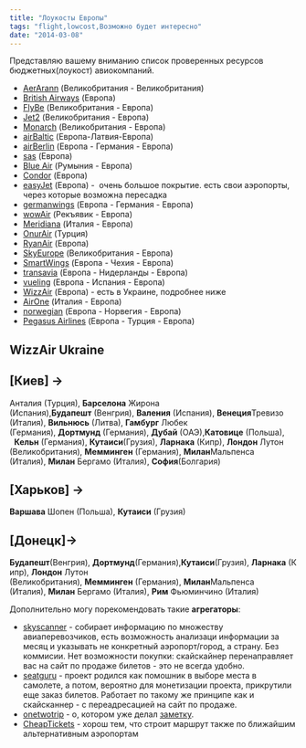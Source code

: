 ```yaml
---
title: "Лоукосты Европы"
tags: "flight,lowcost,Возможно будет интересно"
date: "2014-03-08"
---
```


Представляю вашему вниманию список проверенных ресурсов бюджетных(лоукост) авиокомпаний.

- [AerArann](https://www.aerarann.com/) (Великобритания - Великобритания)
- [British Airways](https://www.britishairways.com/) (Европа)
- [FlyBe](https://www.flybe.com/) (Великобритания - Европа)
- [Jet2](https://www.jet2.com/) (Великобритания - Европа)
- [Monarch](https://www.monarch.co.uk/) (Великобритания - Европа)
- [airBaltic](https://tickets.airbaltic.com) (Европа-Латвия-Европа)
- [airBerlin](https://www.airberlin.com/) (Европа - Германия - Европа)
- [sas](https://book.flysas.com) (Европа)
- [Blue Air](https://www.blueairweb.com/) (Румыния - Европа)
- [Condor](https://www.condor.com/) (Европа)
- [easyJet](https://www.easyjet.com/) (Европа) -  очень большое покрытие. есть свои аэропорты, через которые возможна пересадка
- [germanwings](https://www.germanwings.com) (Европа - Германия - Европа)
- [wowAir](https://wowair.co.uk/) (Рекъявик - Европа)
- [Meridiana](https://www.meridiana.it) (Италия - Европа)
- [OnurAir](https://www.onurair.com.tr/) (Турция)
- [RyanAir](https://www.ryanair.com/) (Европа)
- [SkyEurope](https://www.skyeurope.com/) (Великобритания - Европа)
- [SmartWings](https://www.smartwings.com/) (Европа - Чехия - Европа)
- [transavia](https://www.transavia.com/) (Европа - Нидерланды - Европа)
- [vueling](https://www.vueling.com/) (Европа - Испания - Европа)
- [WizzAir](https://wizzair.com/) (Европа) - есть в Украине, подробнее ниже
- [AirOne](https://book.flyairone.com) (Италия - Европа)
- [norwegian](https://www.norwegian.com/) (Европа - Норвегия - Европа)
- [Pegasus Airlines](https://www.flypgs.com/) (Европа - Турция - Европа)

## WizzAir Ukraine

## \[Киев\] →

Анталия (Турция), **Барселона** Жирона (Испания),**Будапешт** (Венгрия), **Валения** (Испания), **Венеция**Тревизо (Италия), **Вильнюсь** (Литва), **Гамбург** Любек (Германия), **Дортмунд** (Германия), **Дубай** (ОАЭ),**Катовице** (Польша),   **Кельн** (Германия), **Кутаиси**(Грузия), **Ларнака** (Кипр), **Лондон** Лутон (Великобритания), **Мемминген** (Германия), **Милан**Мальпенса (Италия), **Милан** Бергамо (Италия), **София**(Болгария)

## \[Харьков\] →

**Варшава** Шопен (Польша), **Кутаиси** (Грузия)

## \[Донецк\]→

**Будапешт**(Венгрия), **Дортмунд**(Германия),**Кутаиси**(Грузия), **Ларнака** (Кипр), **Лондон** Лутон (Великобритания), **Мемминген** (Германия), **Милан**Мальпенса (Италия), **Милан** Бергамо (Италия), **Рим** Фьюминчино (Италия)

Дополнительно могу порекомендовать такие **агрегаторы**:

- [skyscanner](https://www.skyscanner.ru/ "Sky Scanner") - собирает информацию по множеству авиаперевозчиков, есть возможность анализаци информации за месяц и указывать не конкретный аэропорт/город, а страну. Без коммисии. Нет возможности покупки: скайскайнер перенаправляет вас на сайт по продаже билетов - это не всегда удобно.
- [seatguru](https://www.seatguru.com/ "Seat Guru") - проект родился как помошник в выборе места в самолете, а потом, вероятно для монетизации проекта, прикрутили еще заказ билетов. Работает по такому же принципе как и скайсканнер - с переадресацией на сайт по продаже.
- [onetwotrip](https://www.onetwotrip.com/?lid=3b654Jz1Q) - о, котором уже делал [заметку](https://stepansuvorov.com/blog/2012/12/%D0%B7%D0%B0%D0%BA%D0%B0%D0%B7-%D0%B1%D0%B8%D0%BB%D0%B5%D1%82%D0%BE%D0%B2-%D1%87%D0%B5%D1%80%D0%B5%D0%B7-onetwotrip/).
- [CheapTickets](https://www.cheaptickets.nl/en/ "cheaptickets.nl") - хорош тем, что строит маршрут также по ближайшим альтернативным аэропортам
